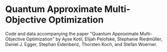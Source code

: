 # Quantum Approximate Multi-Objective Optimization
Code and data accompanying the paper "Quantum Approximate Multi-Objective Optimization" by Ayse Kotil, Elijah Pelofske, Stephanie Riedmüller, Daniel J. Egger, Stephan Eidenbenz, Thorsten Koch, and Stefan Woerner.
